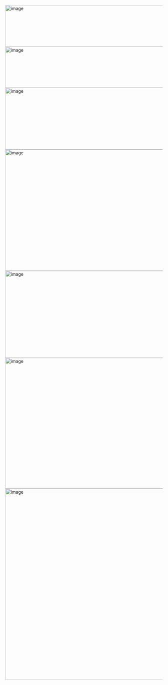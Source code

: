 <img width="940" height="133" alt="image" src="https://github.com/user-attachments/assets/3db65bad-054f-4c88-9de2-8c3c6da4e93e" />
<img width="940" height="131" alt="image" src="https://github.com/user-attachments/assets/d2a97abc-bdb3-47f6-8466-9ba921d08026" />
<img width="940" height="197" alt="image" src="https://github.com/user-attachments/assets/e6f1fbee-05bf-41c8-9c34-5dd9aeda44f2" />
<img width="940" height="388" alt="image" src="https://github.com/user-attachments/assets/a3b8ad52-294f-4c78-b066-46329c4906ac" />
<img width="940" height="278" alt="image" src="https://github.com/user-attachments/assets/55b1cf7c-7bfb-42a5-ac2e-fbdcc3cf8353" />
<img width="940" height="418" alt="image" src="https://github.com/user-attachments/assets/c2324ff5-53e5-4103-9ea5-8eb0be4bad27" />
<img width="1342" height="611" alt="image" src="https://github.com/user-attachments/assets/25201628-d7fd-4ac9-83e0-9075003b4a23" />



